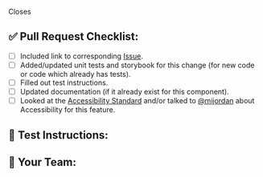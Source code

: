 
Closes <!-- Github issue # here -->

## ✅ Pull Request Checklist:

- [ ] Included link to corresponding [Issue](https://github.com/adobe/react-spectrum/issues).
- [ ] Added/updated unit tests and storybook for this change (for new code or code which already has tests).
- [ ] Filled out test instructions.
- [ ] Updated documentation (if it already exist for this component).
- [ ] Looked at the [Accessibility Standard](https://wiki.corp.adobe.com/display/Accessibility/Adobe+Accessibility+Standard) and/or talked to [@mijordan](https://git.corp.adobe.com/mijordan) about Accessibility for this feature.

## 📝 Test Instructions:

<!--- Include instructions to test this pull request -->

## 🧢 Your Team:

<!--- Which product is this pull request for? (i.e. Photoshop) -->
